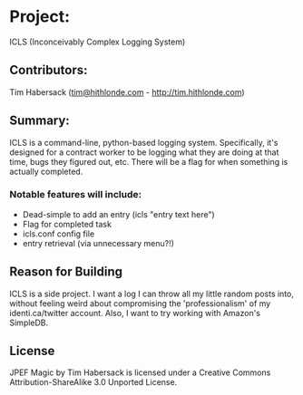 # Project: #
ICLS (Inconceivably Complex Logging System)

## Contributors: ##
Tim Habersack (tim@hithlonde.com - http://tim.hithlonde.com)

## Summary: ##
ICLS is a command-line, python-based logging system. Specifically, it's designed for a contract worker to be logging what they are doing at that time, bugs they figured out, etc. There will be a flag for when something is actually completed. 


### Notable features will include: ###

* Dead-simple to add an entry (icls "entry text here")
* Flag for completed task
* icls.conf config file
* entry retrieval (via unnecessary menu?!)

## Reason for Building ##
ICLS is a side project. I want a log I can throw all my little random posts into, without feeling weird about compromising the 'professionalism' of my identi.ca/twitter account. Also, I want to try working with Amazon's SimpleDB.

## License ##

JPEF Magic by Tim Habersack is licensed under a Creative Commons Attribution-ShareAlike 3.0 Unported License.
